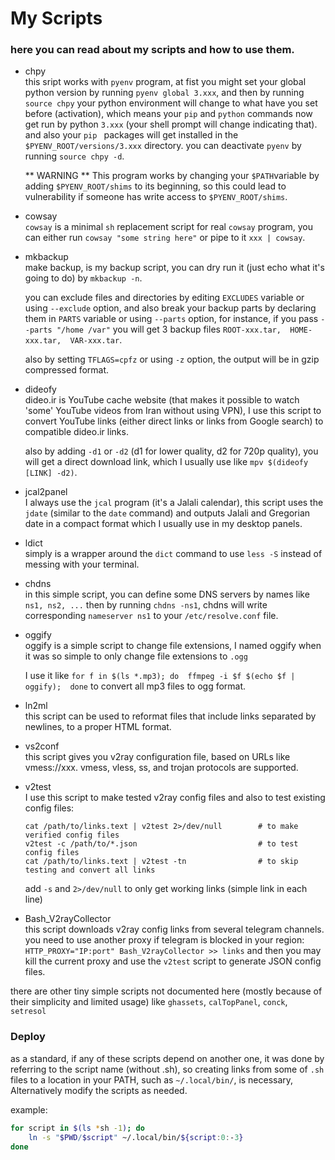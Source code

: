 # My Scripts
### here you can read about my scripts and how to use them.

* chpy  
  this sript works with `pyenv` program, at fist you might set your global python version by running `pyenv global 3.xxx`, and then by running `source chpy` your python environment will change to what have you set before (activation), which means your `pip` and `python` commands now get run by python `3.xxx` (your shell prompt will change indicating that).
  and also your `pip ` packages will get installed in the `$PYENV_ROOT/versions/3.xxx` directory.
  you can deactivate `pyenv` by running `source chpy -d`.

  ** WARNING ** This program works by changing your `$PATH`variable by adding `$PYENV_ROOT/shims` to its beginning, so this could lead to vulnerability if someone has write access to `$PYENV_ROOT/shims`.

* cowsay  
  `cowsay` is a minimal `sh` replacement script for real `cowsay` program, 
  you can either run `cowsay "some string here"` or pipe to it `xxx | cowsay`.

* mkbackup  
  make backup, is my backup script, you can dry run it (just echo what it's going to do) by `mkbackup -n`.
  
  you can exclude files and directories by editing `EXCLUDES` variable or using `--exclude` option, and also break your backup parts by declaring them in `PARTS` variable or using `--parts` option, for instance, if you pass `--parts "/home /var"` you will get 3 backup files `ROOT-xxx.tar,  HOME-xxx.tar,  VAR-xxx.tar`.
  
  also by setting `TFLAGS=cpfz` or using `-z` option, the output will be in gzip compressed format.

* dideofy  
  dideo.ir is YouTube cache website (that makes it possible to watch 'some' YouTube videos from Iran without using VPN), I use this script to convert YouTube links (either direct links or links from Google search) to compatible dideo.ir links.
  
  also by adding `-d1` or `-d2` (d1 for lower quality, d2 for 720p quality), you will get a direct download link, which I usually use like `mpv $(dideofy [LINK] -d2)`.
  
* jcal2panel  
  I always use the `jcal` program (it's a Jalali calendar), this script uses the `jdate` (similar to the `date` command) and outputs Jalali and Gregorian date in a compact format which I usually use in my desktop panels.

* ldict  
  simply is a wrapper around the `dict` command to use `less -S` instead of messing with your terminal.

* chdns  
  in this simple script, you can define some DNS servers by names like `ns1, ns2, ...` then by running `chdns -ns1`, chdns will write corresponding `nameserver ns1` to your `/etc/resolve.conf` file.

* oggify  
  oggify is a simple script to change file extensions, I named oggify when it was so simple to only change file extensions to `.ogg`
  
  I use it like `for f in $(ls *.mp3); do  ffmpeg -i $f $(echo $f | oggify);  done` to convert all mp3 files to ogg format.

* ln2ml  
  this script can be used to reformat files that include links separated by newlines, to a proper HTML format.

* vs2conf  
  this script gives you v2ray configuration file, based on URLs like vmess://xxx.
  vmess, vless, ss, and trojan protocols are supported.

* v2test  
  I use this script to make tested v2ray config files and also to test existing config files:
  ```{bash}
  cat /path/to/links.text | v2test 2>/dev/null        # to make verified config files
  v2test -c /path/to/*.json                           # to test config files
  cat /path/to/links.text | v2test -tn                # to skip testing and convert all links
  ```
  add `-s` and `2>/dev/null` to only get working links (simple link in each line)

* Bash_V2rayCollector  
  this script downloads v2ray config links from several telegram channels.
  you need to use another proxy if telegram is blocked in your region:
  `HTTP_PROXY="IP:port" Bash_V2rayCollector >> links`
  and then you may kill the current proxy and use the `v2test` script to generate JSON config files.

there are other tiny simple scripts not documented here (mostly because of their simplicity and limited usage)
like `ghassets`, `calTopPanel`, `conck`, `setresol`


### Deploy
as a standard, if any of these scripts depend on another one, it was done by referring to
the script name (without .sh), so creating links from some of `.sh` files to a location 
in your PATH, such as `~/.local/bin/`, is necessary, Alternatively modify the scripts as needed.

example:
``` bash
for script in $(ls *sh -1); do
    ln -s "$PWD/$script" ~/.local/bin/${script:0:-3}
done
```
